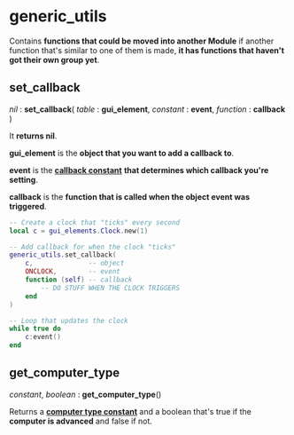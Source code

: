 
# generic_utils

Contains **functions that could be moved into another Module** if another function that's similar to one of them is made, **it has functions that haven't got their own group yet**.

## set_callback

*nil* : **set_callback**( *table* : **gui_element**, *constant* : **event**, *function* : **callback** )

It **returns nil**.

**gui_element** is the **object that you want to add a callback to**.

**event** is the [**callback constant**](./constants.md#callbacks) **that determines which callback you're setting**.

**callback** is the **function that is called when the object event was triggered**.

```lua
-- Create a clock that "ticks" every second
local c = gui_elements.Clock.new(1)

-- Add callback for when the clock "ticks"
generic_utils.set_callback(
    c,              -- object
    ONCLOCK,        -- event
    function (self) -- callback
        -- DO STUFF WHEN THE CLOCK TRIGGERS
    end
)

-- Loop that updates the clock
while true do
    c:event()
end
```

## get_computer_type

*constant*, *boolean* : **get_computer_type**()

Returns a [**computer type constant**](./constants.md#computer-type) and a boolean that's true if the **computer is advanced** and false if not.
